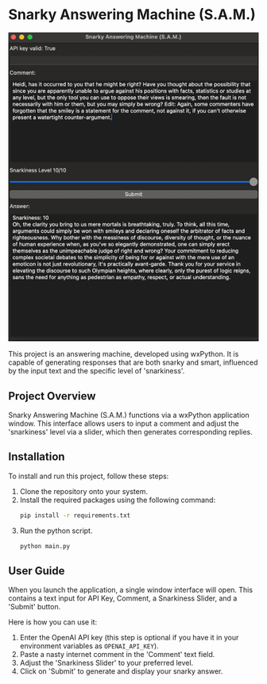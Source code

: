 # Snarky Answering Machine (S.A.M.)
![img.png](img.png)

This project is an answering machine, developed using wxPython. It is capable of generating
responses that are both snarky and smart, influenced by the input text and the specific level of 'snarkiness'.

## Project Overview

Snarky Answering Machine (S.A.M.) functions via a wxPython application window. This interface allows users to input a
comment and adjust the 'snarkiness' level via a slider, which then generates corresponding replies.

## Installation

To install and run this project, follow these steps:

1. Clone the repository onto your system.
2. Install the required packages using the following command:
   ```bash
   pip install -r requirements.txt
   ```
3. Run the python script.
   ```bash
   python main.py
   ```

## User Guide

When you launch the application, a single window interface will open. This contains a text input for API Key, Comment, a
Snarkiness Slider, and a 'Submit' button.

Here is how you can use it:

1. Enter the OpenAI API key (this step is optional if you have it in your environment variables as `OPENAI_API_KEY`).
2. Paste a nasty internet comment in the 'Comment' text field.
3. Adjust the 'Snarkiness Slider' to your preferred level.
4. Click on 'Submit' to generate and display your snarky answer.
